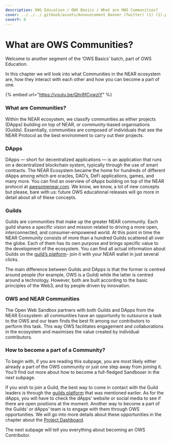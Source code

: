 ```yaml
---
description: OWS Education / OWS Basics / What are OWS Communities?
cover: ../../../.gitbook/assets/Announcement Banner (Twitter) (1) (1).png
coverY: 0
---
```


# What are OWS Communities?

Welcome to another segment of the ‘OWS Basics’ batch, part of OWS Education.

In this chapter we will look into what Communities in the NEAR ecosystem are, how they interact with each other and how you can become a part of one.

{% embed url="https://youtu.be/Qhr8fCywziY" %}

### What are Communities?&#x20;

Within the NEAR ecosystem, we classify communities as either projects (DApps) building on top of NEAR, or community-based organisations (Guilds). Essentially, communities are composed of individuals that see the NEAR Protocol as the best environment to carry out their projects.

### DApps

DApps — short for decentralized applications — is an application that runs on a decentralized blockchain system, typically through the use of smart contracts. The NEAR Ecosystem became the home for hundreds of different dApps among which are oracles, DAO’s, DeFi applications, games, and many more. You can find an overview of dApps building on top of the NEAR protocol at [awesomenear.com](http://awesomenear.com). We know, we know, a lot of new concepts but please, bare with us: future OWS educational releases will go more in detail about all of these concepts.

### Guilds&#x20;

Guilds are communities that make up the greater NEAR community. Each guild shares a specific vision and mission related to driving a more open, interconnected, and consumer-empowered world. At this point in time the NEAR Community consists of more than a hundred Guilds scattered all over the globe. Each of them has its own purpose and brings specific value to the development of the ecosystem. You can find all actual information about Guilds on the [guild’s platform](https://app.nearguilds.com/#/guilds)- join it with your NEAR wallet in just several clicks.

The main difference between Guilds and DApps is that the former is centred around people (for example, OWS is a Guild) while the latter is centred around a technology. However, both are built according to the basic principles of the Web3, and by people driven by innovation.

### OWS and NEAR Communities&#x20;

The Open Web Sandbox partners with both Guilds and DApps from the NEAR Ecosystem: all communities have an opportunity to outsource a task to the OWS and our team finds the best fit among our contributors to perform this task. This way OWS facilitates engagement and collaborations in the ecosystem and maximises the value created by individual contributors.

### How to become a part of a Community?&#x20;

To begin with, if you are reading this subpage, you are most likely either already a part of the OWS community or just one step away from joining it. You’ll find out more about how to become a full-fledged Sandboxer in the next subpage.

If you wish to join a Guild, the best way to come in contact with the Guild leaders is through the [guilds platform](https://app.nearguilds.com/#/guilds) that was mentioned earlier. As for the dApps, you will have to check the dApps’ website or social media to see if there are open positions at the moment. Another way to become a part of the Guilds’ or dApps’ team is to engage with them through OWS opportunities. We will go into more details about these opportunities in the chapter about the [Project Dashboard](what-is-the-project-dashboard.md).

The next subpage will tell you everything about becoming an OWS Contributor.
